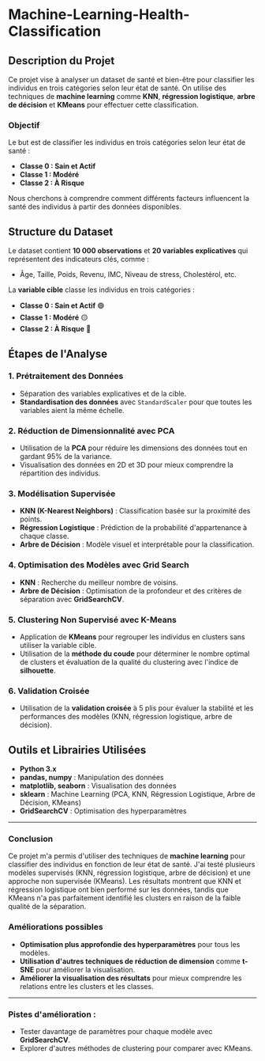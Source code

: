 # Machine-Learning-Health-Classification

## Description du Projet

Ce projet vise à analyser un dataset de santé et bien-être pour classifier les individus en trois catégories selon leur état de santé. On utilise des techniques de **machine learning** comme **KNN**, **régression logistique**, **arbre de décision** et **KMeans** pour effectuer cette classification.

### Objectif
Le but est de classifier les individus en trois catégories selon leur état de santé :
- **Classe 0 : Sain et Actif**
- **Classe 1 : Modéré**
- **Classe 2 : À Risque**

Nous cherchons à comprendre comment différents facteurs influencent la santé des individus à partir des données disponibles.

## Structure du Dataset

Le dataset contient **10 000 observations** et **20 variables explicatives** qui représentent des indicateurs clés, comme :
- Âge, Taille, Poids, Revenu, IMC, Niveau de stress, Cholestérol, etc.

La **variable cible** classe les individus en trois catégories :
- **Classe 0 : Sain et Actif** 🟢
- **Classe 1 : Modéré** 🟡
- **Classe 2 : À Risque** 🔴

## Étapes de l'Analyse

### 1. **Prétraitement des Données**
- Séparation des variables explicatives et de la cible.
- **Standardisation des données** avec `StandardScaler` pour que toutes les variables aient la même échelle.

### 2. **Réduction de Dimensionnalité avec PCA**
- Utilisation de la **PCA** pour réduire les dimensions des données tout en gardant 95% de la variance.
- Visualisation des données en 2D et 3D pour mieux comprendre la répartition des individus.

### 3. **Modélisation Supervisée**
- **KNN (K-Nearest Neighbors)** : Classification basée sur la proximité des points.
- **Régression Logistique** : Prédiction de la probabilité d'appartenance à chaque classe.
- **Arbre de Décision** : Modèle visuel et interprétable pour la classification.

### 4. **Optimisation des Modèles avec Grid Search**
- **KNN** : Recherche du meilleur nombre de voisins.
- **Arbre de Décision** : Optimisation de la profondeur et des critères de séparation avec **GridSearchCV**.

### 5. **Clustering Non Supervisé avec K-Means**
- Application de **KMeans** pour regrouper les individus en clusters sans utiliser la variable cible.
- Utilisation de la **méthode du coude** pour déterminer le nombre optimal de clusters et évaluation de la qualité du clustering avec l'indice de **silhouette**.

### 6. **Validation Croisée**
- Utilisation de la **validation croisée** à 5 plis pour évaluer la stabilité et les performances des modèles (KNN, régression logistique, arbre de décision).

## Outils et Librairies Utilisées
- **Python 3.x**
- **pandas, numpy** : Manipulation des données
- **matplotlib, seaborn** : Visualisation des données
- **sklearn** : Machine Learning (PCA, KNN, Régression Logistique, Arbre de Décision, KMeans)
- **GridSearchCV** : Optimisation des hyperparamètres

---

### Conclusion

Ce projet m'a permis d'utiliser des techniques de **machine learning** pour classifier des individus en fonction de leur état de santé. J'ai testé plusieurs modèles supervisés (KNN, régression logistique, arbre de décision) et une approche non supervisée (KMeans). Les résultats montrent que KNN et régression logistique ont bien performé sur les données, tandis que KMeans n'a pas parfaitement identifié les clusters en raison de la faible qualité de la séparation.

### Améliorations possibles
- **Optimisation plus approfondie des hyperparamètres** pour tous les modèles.
- **Utilisation d'autres techniques de réduction de dimension** comme **t-SNE** pour améliorer la visualisation.
- **Améliorer la visualisation des résultats** pour mieux comprendre les relations entre les clusters et les classes.

---

### Pistes d'amélioration :
- Tester davantage de paramètres pour chaque modèle avec **GridSearchCV**.
- Explorer d'autres méthodes de clustering pour comparer avec KMeans.

